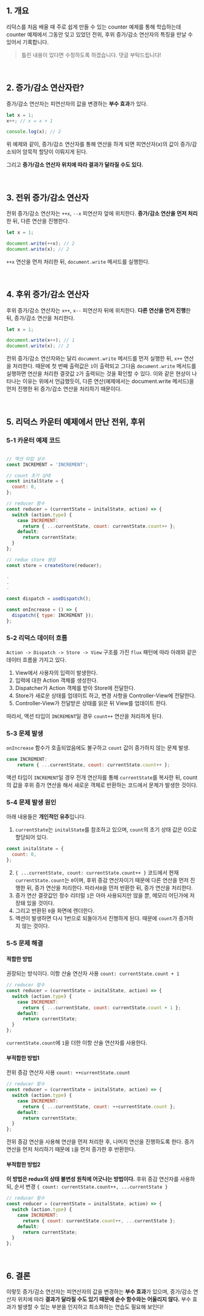 ## 1. 개요

리덕스를 처음 배울 때 주로 쉽게 만들 수 있는 counter 예제를 통해 학습하는데
counter 예제에서 그동안 잊고 있었던 전위, 후위 증가/감소 연산자의 특징을 만날 수 있어서 기록합니다.

> 틀린 내용이 있다면 수정하도록 하겠습니다. 댓글 부탁드립니다!

 <br />

## 2. 증가/감소 연산자란?

증가/감소 연산자는 피연산자의 값을 변경하는 **부수 효과**가 있다.

```js
let x = 1;
x++; // x = x + 1

console.log(x); // 2
```

위 예제와 같이, 증가/감소 연산자를 통해 연산을 하게 되면 피연산자(x)의 값이 증가/감소되어 암묵적 할당이 이뤄지게 된다.

그리고 **증가/감소 연산자 위치에 따라 결과가 달라질 수도 있다.**

<br />

## 3. 전위 증가/감소 연산자

전위 증가/감소 연산자는 `++x`, `--x` 피연산자 앞에 위치한다.
**증가/감소 연산을 먼저 처리**한 뒤, 다른 연산을 진행한다.

```js
let x = 1;

document.write(++x); // 2
document.write(x); // 2
```

`++x` 연산을 먼저 처리한 뒤, `document.write` 메서드를 실행한다.

<br />

## 4. 후위 증가/감소 연산자

후위 증가/감소 연산자는 `x++`, `x--` 피연산자 뒤에 위치한다.
**다른 연산을 먼저 진행**한 뒤, 증가/감소 연산을 처리한다.

```js
let x = 1;

document.write(x++); // 1
document.write(x); // 2
```

전위 증가/감소 연산자와는 달리 `document.write` 메서드를 먼저 실행한 뒤, `x++` 연산을 처리한다. 때문에 첫 번째 출력값은 `1`이 출력되고 그다음 `document.write` 메서드를 실행하면 연산을 처리한 결괏값 `2`가 출력되는 것을 확인할 수 있다. 이와 같은 현상이 나타나는 이유는 위에서 언급했듯이, 다른 연산(예제에서는 document.write 메서드)을 먼저 진행한 뒤 증가/감소 연산을 처리하기 때문이다.

<br />

## 5. 리덕스 카운터 예제에서 만난 전위, 후위

### 5-1 카운터 예제 코드

```js

// 액션 타입 상수
const INCREMENT = 'INCREMENT';

// count 초기 상태
const initalState = {
  count: 0,
};

// reducer 함수
const reducer = (currentState = initalState, action) => {
  switch (action.type) {
    case INCREMENT:
      return { ...currentState, count: currentState.count++ };
    default:
      return currentState;
  }
};

// redux store 생성
const store = createStore(reducer);

.
.
.

const dispatch = useDispatch();

const onIncrease = () => {
  dispatch({ type: INCREMENT });
};
```

### 5-2 리덕스 데이터 흐름

`Action -> Dispatch -> Store -> View` 구조를 가진 `flux` 패턴에 따라 아래와 같은 데이터 흐름을 가지고 있다.

1. View에서 사용자의 입력이 발생한다.
2. 입력에 대한 Action 객체를 생성한다.
3. Dispatcher가 Action 객체를 받아 Store에 전달한다.
4. Store가 새로운 상태를 업데이트 하고, 변경 사항을 Controller-View에 전달한다.
5. Controller-View가 전달받은 상태를 읽은 뒤 View를 업데이트 한다.

따라서, 액션 타입이 `INCREMENT`일 경우 `count++` 연산을 처리하게 된다.

### 5-3 문제 발생

`onIncrease` 함수가 호출되었음에도 불구하고 `count` 값이 증가하지 않는 문제 발생.

```js
case INCREMENT:
	return { ...currentState, count: currentState.count++ };
```

액션 타입이 `INCREMENT`일 경우 전개 연산자를 통해 `currentState`를 복사한 뒤, count의 값을 후위 증가 연산을 해서 새로운 객체로 반환하는 코드에서 문제가 발생한 것이다.

### 5-4 문제 발생 원인

아래 내용들은 **개인적인 유추**입니다.

1. `currentState`는 `initalState`를 참조하고 있으며, `count`의 초기 상태 값은 0으로 할당되어 있다.

```js
const initalState = {
  count: 0,
};
```

2. `{ ...currentState, count: currentState.count++ }` 코드에서 현재 `currentState.count`는 `0`이며, 후위 증감 연산자이기 때문에 다른 연산을 먼저 진행한 뒤, 증가 연산을 처리한다. 따라서`0`을 먼저 반환한 뒤, 증가 연산을 처리한다.
3. 증가 연산 결괏값인 정수 리터럴 `1`은 아마 사용되지만 않을 뿐, 메모리 어딘가에 저장돼 있을 것이다.
4. 그리고 반환된 `0`을 화면에 렌더한다.
5. 액션이 발생하면 다시 1번으로 되돌아가서 진행하게 된다. 때문에 `count`가 증가하지 않는 것이다.

### 5-5 문제 해결

#### 적합한 방법

권장되는 방식이다.
이항 산술 연산자 사용 `count: currentState.count + 1`

```js
// reducer 함수
const reducer = (currentState = initalState, action) => {
  switch (action.type) {
    case INCREMENT:
      return { ...currentState, count: currentState.count + 1 };
    default:
      return currentState;
  }
};
```

`currentState.count`에 `1`을 더한 이항 산술 연산자를 사용한다.

#### 부적합한 방법1

전위 증감 연산자 사용 `count: ++currentState.count`

```js
// reducer 함수
const reducer = (currentState = initalState, action) => {
  switch (action.type) {
    case INCREMENT:
      return { ...currentState, count: ++currentState.count };
    default:
      return currentState;
  }
};
```

전위 증감 연산을 사용해 연산을 먼저 처리한 후, 나머지 연산을 진행하도록 한다. 증가 연산을 먼저 처리하기 때문에 `1`을 먼저 증가한 후 반환한다.

#### 부적합한 방법2

**이 방법은 redux의 상태 불변성 원칙에 어긋나는 방법이다.**
후위 증감 연산자를 사용하되, 순서 변경 `{ count: currentState.count++, ...currentState }`

```js
// reducer 함수
const reducer = (currentState = initalState, action) => {
  switch (action.type) {
    case INCREMENT:
      return { count: currentState.count++, ...currentState };
    default:
      return currentState;
  }
};
```

<br />

## 6. 결론

이렇듯 증가/감소 연산자는 피연산자의 값을 변경하는 **부수 효과**가 있으며, 증가/감소 연산자 위치에 따라 **결과가 달라질 수도 있기 때문에 순수 함수와는 어울리지 않다.** 부수 효과가 발생할 수 있는 부분을 인지하고 최소화하는 연습도 필요해 보인다!
